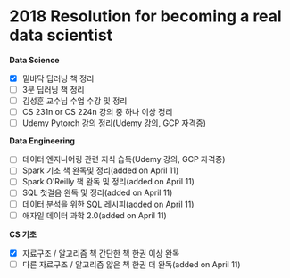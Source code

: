 # 2018 Resolution for becoming a real data scientist 

**Data Science**

- [x] 밑바닥 딥러닝 책 정리
- [ ] 3분 딥러닝 책 정리
- [ ] 김성훈 교수님 수업 수강 및 정리
- [ ] CS 231n or CS 224n 강의 중 하나 이상 정리
- [ ] Udemy Pytorch 강의 정리(Udemy 강의, GCP 자격증)

**Data Engineering**

- [ ] 데이터 엔지니어링 관련 지식 습득(Udemy 강의, GCP 자격증)
- [ ] Spark 기초 책 완독및 정리(added on April 11)
- [ ] Spark O'Reilly 책 완독 및 정리(added on April 11)
- [ ] SQL 첫걸음 완독 및 정리(added on April 11)
- [ ] 데이터 분석을 위한 SQL 레시피(added on April 11)
- [ ] 애자일 데이터 과학 2.0(added on April 11)

**CS 기초**

- [x] 자료구조 / 알고리즘 책 간단한 책 한권 이상 완독
- [ ] 다른 자료구조 / 알고리즘 얇은 책 한권 더 완독(added on April 11)
